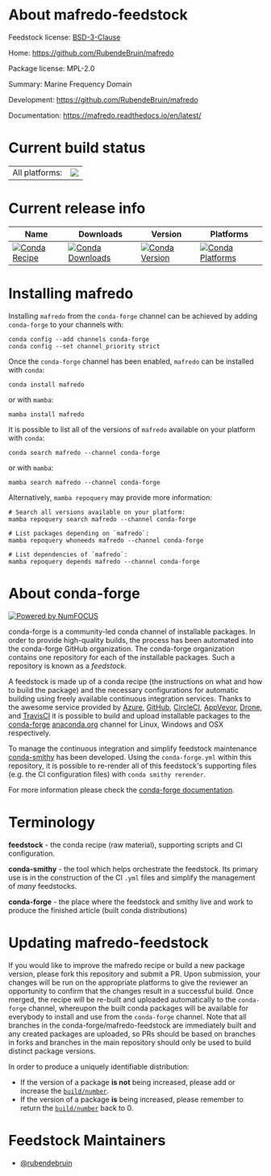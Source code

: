 About mafredo-feedstock
=======================

Feedstock license: [BSD-3-Clause](https://github.com/conda-forge/mafredo-feedstock/blob/main/LICENSE.txt)

Home: https://github.com/RubendeBruin/mafredo

Package license: MPL-2.0

Summary: Marine Frequency Domain

Development: https://github.com/RubendeBruin/mafredo

Documentation: https://mafredo.readthedocs.io/en/latest/

Current build status
====================


<table><tr><td>All platforms:</td>
    <td>
      <a href="https://dev.azure.com/conda-forge/feedstock-builds/_build/latest?definitionId=9289&branchName=main">
        <img src="https://dev.azure.com/conda-forge/feedstock-builds/_apis/build/status/mafredo-feedstock?branchName=main">
      </a>
    </td>
  </tr>
</table>

Current release info
====================

| Name | Downloads | Version | Platforms |
| --- | --- | --- | --- |
| [![Conda Recipe](https://img.shields.io/badge/recipe-mafredo-green.svg)](https://anaconda.org/conda-forge/mafredo) | [![Conda Downloads](https://img.shields.io/conda/dn/conda-forge/mafredo.svg)](https://anaconda.org/conda-forge/mafredo) | [![Conda Version](https://img.shields.io/conda/vn/conda-forge/mafredo.svg)](https://anaconda.org/conda-forge/mafredo) | [![Conda Platforms](https://img.shields.io/conda/pn/conda-forge/mafredo.svg)](https://anaconda.org/conda-forge/mafredo) |

Installing mafredo
==================

Installing `mafredo` from the `conda-forge` channel can be achieved by adding `conda-forge` to your channels with:

```
conda config --add channels conda-forge
conda config --set channel_priority strict
```

Once the `conda-forge` channel has been enabled, `mafredo` can be installed with `conda`:

```
conda install mafredo
```

or with `mamba`:

```
mamba install mafredo
```

It is possible to list all of the versions of `mafredo` available on your platform with `conda`:

```
conda search mafredo --channel conda-forge
```

or with `mamba`:

```
mamba search mafredo --channel conda-forge
```

Alternatively, `mamba repoquery` may provide more information:

```
# Search all versions available on your platform:
mamba repoquery search mafredo --channel conda-forge

# List packages depending on `mafredo`:
mamba repoquery whoneeds mafredo --channel conda-forge

# List dependencies of `mafredo`:
mamba repoquery depends mafredo --channel conda-forge
```


About conda-forge
=================

[![Powered by
NumFOCUS](https://img.shields.io/badge/powered%20by-NumFOCUS-orange.svg?style=flat&colorA=E1523D&colorB=007D8A)](https://numfocus.org)

conda-forge is a community-led conda channel of installable packages.
In order to provide high-quality builds, the process has been automated into the
conda-forge GitHub organization. The conda-forge organization contains one repository
for each of the installable packages. Such a repository is known as a *feedstock*.

A feedstock is made up of a conda recipe (the instructions on what and how to build
the package) and the necessary configurations for automatic building using freely
available continuous integration services. Thanks to the awesome service provided by
[Azure](https://azure.microsoft.com/en-us/services/devops/), [GitHub](https://github.com/),
[CircleCI](https://circleci.com/), [AppVeyor](https://www.appveyor.com/),
[Drone](https://cloud.drone.io/welcome), and [TravisCI](https://travis-ci.com/)
it is possible to build and upload installable packages to the
[conda-forge](https://anaconda.org/conda-forge) [anaconda.org](https://anaconda.org/)
channel for Linux, Windows and OSX respectively.

To manage the continuous integration and simplify feedstock maintenance
[conda-smithy](https://github.com/conda-forge/conda-smithy) has been developed.
Using the ``conda-forge.yml`` within this repository, it is possible to re-render all of
this feedstock's supporting files (e.g. the CI configuration files) with ``conda smithy rerender``.

For more information please check the [conda-forge documentation](https://conda-forge.org/docs/).

Terminology
===========

**feedstock** - the conda recipe (raw material), supporting scripts and CI configuration.

**conda-smithy** - the tool which helps orchestrate the feedstock.
                   Its primary use is in the construction of the CI ``.yml`` files
                   and simplify the management of *many* feedstocks.

**conda-forge** - the place where the feedstock and smithy live and work to
                  produce the finished article (built conda distributions)


Updating mafredo-feedstock
==========================

If you would like to improve the mafredo recipe or build a new
package version, please fork this repository and submit a PR. Upon submission,
your changes will be run on the appropriate platforms to give the reviewer an
opportunity to confirm that the changes result in a successful build. Once
merged, the recipe will be re-built and uploaded automatically to the
`conda-forge` channel, whereupon the built conda packages will be available for
everybody to install and use from the `conda-forge` channel.
Note that all branches in the conda-forge/mafredo-feedstock are
immediately built and any created packages are uploaded, so PRs should be based
on branches in forks and branches in the main repository should only be used to
build distinct package versions.

In order to produce a uniquely identifiable distribution:
 * If the version of a package **is not** being increased, please add or increase
   the [``build/number``](https://docs.conda.io/projects/conda-build/en/latest/resources/define-metadata.html#build-number-and-string).
 * If the version of a package **is** being increased, please remember to return
   the [``build/number``](https://docs.conda.io/projects/conda-build/en/latest/resources/define-metadata.html#build-number-and-string)
   back to 0.

Feedstock Maintainers
=====================

* [@rubendebruin](https://github.com/rubendebruin/)


